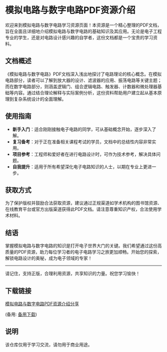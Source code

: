 # 模拟电路与数字电路PDF资源介绍

欢迎来到模拟电路与数字电路学习资源页面！本资源是一个精心整理的PDF文档，旨在全面且详细地介绍模拟电路与数字电路的基础知识及其应用。无论是电子工程专业的学生，还是对电路设计感兴趣的自学者，这份文档都是一个宝贵的学习资料。

## 文档概述

《模拟电路与数字电路》PDF文档深入浅出地探讨了电路理论的核心概念。在模拟电路部分，读者可以了解到放大器的设计、滤波器的应用、振荡电路等关键主题；而在数字电路部分，则涵盖逻辑门、组合逻辑电路、触发器、计数器和微处理器基础等内容。通过结合理论解释与实际案例分析，这份资料帮助用户建立起从基本原理到复杂系统设计的全面理解。

## 使用指南

- **新手入门**：适合刚刚接触电子电路的同学，可从基础概念开始，逐步深入了解。
- **复习备考**：对于正在准备相关课程考试的学员，文档中的总结性内容非常实用。
- **项目参考**：工程师和爱好者在进行电路设计时，可作为技术参考，解决具体问题。
- **自我提升**：适用于所有希望深化电子电路知识的人士，以期在专业上更进一步。

## 获取方式

为了保护版权并鼓励合法获取资源，建议通过正规渠道如学术机构的图书馆资源、在线教育平台或官方出版渠道获得此PDF文档。请注意尊重知识产权，合法使用学术材料。

## 结语

掌握模拟电路与数字电路的知识是打开电子世界大门的关键。我们希望通过这份高质量的PDF资源，助力每位学习者的电子电路学习之旅更加顺畅。开始您的探索，解锁电路设计的奥秘，成为电子领域的专家！

---

请记住，支持正版，合理利用资源，共享知识的力量。祝您学习愉快！

## 下载链接
[模拟电路与数字电路PDF资源介绍分享](https://pan.quark.cn/s/dd3263ad696c) 

(备用: [备用下载](https://pan.baidu.com/s/1dRxGLrFZf17aby5zw4Gc4Q?pwd=1234))

## 说明

该仓库仅用于学习交流，请勿用于商业用途。

